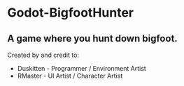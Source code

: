 # Godot-BigfootHunter
A game where you hunt down bigfoot.
----------------------------------------
Created by and credit to:

- Duskitten - Programmer / Environment Artist
- RMaster - UI Artist / Character Artist

